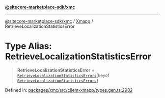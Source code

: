 [**@sitecore-marketplace-sdk/xmc**](../../../../README.md)

***

[@sitecore-marketplace-sdk/xmc](../../../../README.md) / [Xmapp](../README.md) / RetrieveLocalizationStatisticsError

# Type Alias: RetrieveLocalizationStatisticsError

> **RetrieveLocalizationStatisticsError** = [`RetrieveLocalizationStatisticsErrors`](RetrieveLocalizationStatisticsErrors.md)\[keyof [`RetrieveLocalizationStatisticsErrors`](RetrieveLocalizationStatisticsErrors.md)\]

Defined in: [packages/xmc/src/client-xmapp/types.gen.ts:2982](https://github.com/Sitecore/marketplace-sdk/blob/main/packages/xmc/src/client-xmapp/types.gen.ts#L2982)
